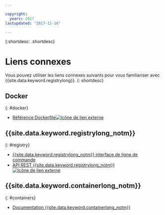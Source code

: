 ```yaml
---

copyright:
  years: 2017
lastupdated: "2017-11-16"

---
```


{:shortdesc: .shortdesc}


# Liens connexes

Vous pouvez utiliser les liens connexes suivants pour vous familiariser avec {{site.data.keyword.registrylong}}.
{: shortdesc}

## Docker
{: #docker}

<ul>
<li><a href="http://docs.docker.com/engine/reference/builder/" target="_blank">Référence Dockerfile<img src="../../icons/launch-glyph.svg" alt="Icône de lien externe"></a>
</ul>

## {{site.data.keyword.registrylong_notm}}
{: #registry}

<ul>
<li><a href="../../cli/plugins/registry/index.html#containerregcli" target="_blank">{{site.data.keyword.registrylong_notm}} interface de ligne de commande</a>
<li><a href="https://registry.ng.bluemix.net/api/doc/" target="_blank">API REST {{site.data.keyword.registrylong_notm}}<img src="../../icons/launch-glyph.svg" alt="Icône de lien externe"></a>
</ul>

## {{site.data.keyword.containerlong_notm}}
{: #containers}

* [Documentation {{site.data.keyword.containerlong_notm}}](../../containers/container_index.html)
